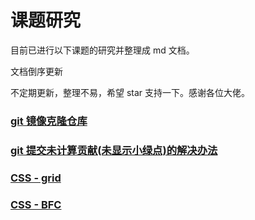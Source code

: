 # 课题研究

目前已进行以下课题的研究并整理成 md 文档。

文档倒序更新

不定期更新，整理不易，希望 star 支持一下。感谢各位大佬。

### [git 镜像克隆仓库](https://github.com/Hzyhhh/Researching/blob/master/git%20%E9%95%9C%E5%83%8F%E5%85%8B%E9%9A%86%E4%BB%93%E5%BA%93/index.md)

### [git 提交未计算贡献(未显示小绿点)的解决办法](<https://github.com/Hzyhhh/Researching/blob/master/git%E6%8F%90%E4%BA%A4%E6%9C%AA%E8%AE%A1%E7%AE%97%E8%B4%A1%E7%8C%AE(%E6%9C%AA%E6%98%BE%E7%A4%BA%E5%B0%8F%E7%BB%BF%E7%82%B9)%E7%9A%84%E8%A7%A3%E5%86%B3%E5%8A%9E%E6%B3%95/index.md>)

### [CSS - grid](https://github.com/Hzyhhh/Researching/blob/master/CSS%20Grid/CSSGrid.md)

### [CSS - BFC](https://github.com/Hzyhhh/Researching/tree/master/BFC)
